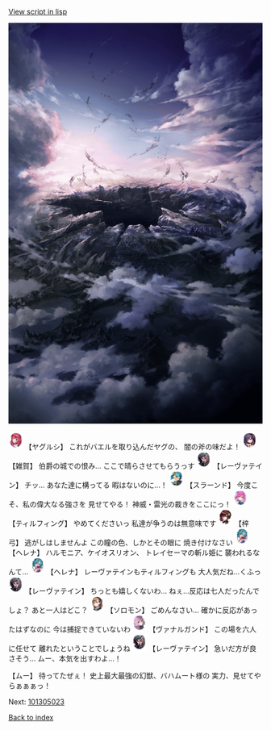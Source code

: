 [View script in lisp](../scripts/101305021.txt)

![101_hole.png](../images/backgrounds/101_hole.png)

<img src="../images/units/3201711.png" alt="3201711.png" height="34"/>
【ヤグルシ】
これがバエルを取り込んだヤグの、
闇の斧の味だよ！

<img src="../images/units/3502411.png" alt="3502411.png" height="34"/>
【雑賀】
伯爵の城での恨み…
ここで晴らさせてもらうっす

<img src="../images/units/3100211.png" alt="3100211.png" height="34"/>
【レーヴァテイン】
チッ…
あなた達に構ってる
暇はないのに…！

<img src="../images/units/3201211.png" alt="3201211.png" height="34"/>
【スラーンド】
今度こそ、私の偉大なる強さを
見せてやる！
神威・雷光の裁きをここにっ！

<img src="../images/units/3101411.png" alt="3101411.png" height="34"/>
【ティルフィング】
やめてくださいっ
私達が争うのは無意味です

<img src="../images/units/3400611.png" alt="3400611.png" height="34"/>
【梓弓】
逃がしはしませんよ
この瞳の色、しかとその眼に
焼き付けなさい

<img src="../images/units/3302811.png" alt="3302811.png" height="34"/>
【ヘレナ】
ハルモニア、ケイオスリオン、
トレイセーマの斬ル姫に
襲われるなんて…

<img src="../images/units/3302811.png" alt="3302811.png" height="34"/>
【ヘレナ】
レーヴァテインもティルフィングも
大人気だね…くふっ

<img src="../images/units/3100211.png" alt="3100211.png" height="34"/>
【レーヴァテイン】
ちっとも嬉しくないわ…
ねぇ…反応は七人だったんでしょ？
あと一人はどこ？

<img src="../images/units/3503111.png" alt="3503111.png" height="34"/>
【ソロモン】
ごめんなさい…
確かに反応があったはずなのに
今は捕捉できていないわ

<img src="../images/units/3601111.png" alt="3601111.png" height="34"/>
【ヴァナルガンド】
この場を六人に任せて
離れたということでしょうね

<img src="../images/units/3100211.png" alt="3100211.png" height="34"/>
【レーヴァテイン】
急いだ方が良さそう…
ムー、本気を出すわよ…！

【ムー】
待ってたぜぇ！
史上最大最強の幻獣、バハムート様の
実力、見せてやらぁぁぁっ！

Next: [101305023](101305023.md)

[Back to index](index.md)
